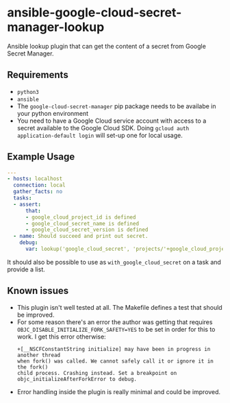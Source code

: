 # ansible-google-cloud-secret-manager-lookup
Ansible lookup plugin that can get the content of a secret from Google Secret
Manager.

## Requirements
- `python3`
- `ansible`
- The `google-cloud-secret-manager` pip package needs to be availabe in your
  python environment
- You need to have a Google Cloud service account with access to a secret
  available to the Google Cloud SDK. Doing `gcloud auth application-default
  login` will set-up one for local usage.

## Example Usage
```yaml
---
- hosts: localhost
  connection: local
  gather_facts: no
  tasks:
  - assert:
      that:
      - google_cloud_project_id is defined
      - google_cloud_secret_name is defined
      - google_cloud_secret_version is defined
  - name: Should succeed and print out secret.
    debug:
      var: lookup('google_cloud_secret', 'projects/'+google_cloud_project_id+'/secrets/'+google_cloud_secret_name+'/versions/'+google_cloud_secret_version)
```

It should also be possible to use as `with_google_cloud_secret` on a task and
provide a list.

## Known issues
- This plugin isn't well tested at all. The Makefile defines a test that should
  be improved.
- For some reason there's an error the author was getting that requires
  `OBJC_DISABLE_INITIALIZE_FORK_SAFETY=YES` to be set in order for this to work.
  I get this error otherwise:
  ```
  +[__NSCFConstantString initialize] may have been in progress in another thread
  when fork() was called. We cannot safely call it or ignore it in the fork()
  child process. Crashing instead. Set a breakpoint on
  objc_initializeAfterForkError to debug.
  ```
- Error handling inside the plugin is really minimal and could be improved.
